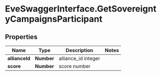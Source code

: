 # EveSwaggerInterface.GetSovereigntyCampaignsParticipant

## Properties
Name | Type | Description | Notes
------------ | ------------- | ------------- | -------------
**allianceId** | **Number** | alliance_id integer | 
**score** | **Number** | score number | 


